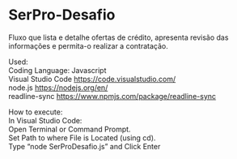 # SerPro-Desafio
Fluxo que lista e detalhe ofertas de crédito, apresenta revisão das informações e permita-o realizar a contratação.

Used:  
Coding Language: Javascript  
Visual Studio Code https://code.visualstudio.com/  
node.js https://nodejs.org/en/  
readline-sync https://www.npmjs.com/package/readline-sync  

How to execute:  
In Visual Studio Code:  
Open Terminal or Command Prompt.  
Set Path to where File is Located (using cd).  
Type “node SerProDesafio.js” and Click Enter  
